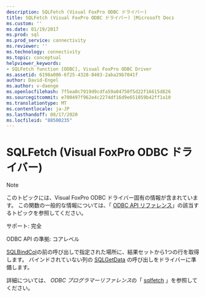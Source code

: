 ```yaml
---
description: SQLFetch (Visual FoxPro ODBC ドライバー)
title: SQLFetch (Visual FoxPro ODBC ドライバー) |Microsoft Docs
ms.custom: ''
ms.date: 01/19/2017
ms.prod: sql
ms.prod_service: connectivity
ms.reviewer: ''
ms.technology: connectivity
ms.topic: conceptual
helpviewer_keywords:
- SQLFetch function [ODBC], Visual FoxPro ODBC Driver
ms.assetid: 6198a006-6f25-4328-8403-2aba29b7041f
author: David-Engel
ms.author: v-daenge
ms.openlocfilehash: 7f5ea0c7919d9cdfa59a04750f5d22f16615d826
ms.sourcegitcommit: e700497f962e4c2274df16d9e651059b42ff1a10
ms.translationtype: MT
ms.contentlocale: ja-JP
ms.lasthandoff: 08/17/2020
ms.locfileid: "88500235"
---
```

# <a name="sqlfetch-visual-foxpro-odbc-driver"></a>SQLFetch (Visual FoxPro ODBC ドライバー)
> [!NOTE]  
>  このトピックには、Visual FoxPro ODBC ドライバー固有の情報が含まれています。 この関数の一般的な情報については、「 [ODBC API リファレンス](../../odbc/reference/syntax/odbc-api-reference.md)」の該当するトピックを参照してください。  
  
 サポート: 完全  
  
 ODBC API の準拠: コアレベル  
  
 [SQLBindCol](../../odbc/microsoft/sqlbindcol-visual-foxpro-odbc-driver.md)の前の呼び出しで指定された場所に、結果セットから1つの行を取得します。 バインドされていない列の [SQLGetData](../../odbc/microsoft/sqlgetdata-visual-foxpro-odbc-driver.md) の呼び出しをドライバーに準備します。  
  
 詳細については、 *ODBC プログラマーリファレンス*の「 [sqlfetch](../../odbc/reference/syntax/sqlfetch-function.md) 」を参照してください。
